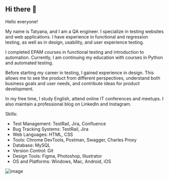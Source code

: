 ## Hi there 👋
Hello everyone!

My name is Tatyana, and I am a QA engineer. I specialize in testing websites and web applications. I have experience in functional and regression testing, as well as in design, usability, and user experience testing.

I completed EPAM courses in functional testing and introduction to automation. Currently, I am continuing my education with courses in Python and automated testing.

Before starting my career in testing, I gained experience in design. This allows me to see the product from different perspectives, understand both business goals and user needs, and contribute ideas for product development.

In my free time, I study English, attend online IT conferences and meetups. I also maintain a professional blog on LinkedIn and Instagram.

Skills: 

+ Test Management: TestRail, Jira, Confluence
+ Bug Tracking Systems: TestRail, Jira
+ Web Languages: HTML, CSS
+ Tools: Chrome DevTools, Postman, Swagger, Charles Proxy
+ Database: MySQL
+ Version Control: Git
+ Design Tools: Figma, Photoshop, Illustrator
+ OS and Platforms: Windows, Mac, Android, iOS


![image](https://github.com/user-attachments/assets/b649b94e-5835-4dab-bfeb-43ace492950f)

<!--
**tnikotenko/tnikotenko** is a ✨ _special_ ✨ repository because its `README.md` (this file) appears on your GitHub profile.

Here are some ideas to get you started:

- 🔭 I’m currently working on ...
- 🌱 I’m currently learning ...
- 👯 I’m looking to collaborate on ...
- 🤔 I’m looking for help with ...
- 💬 Ask me about ...
- 📫 How to reach me: ...
- 😄 Pronouns: ...
- ⚡ Fun fact: ...
-->
